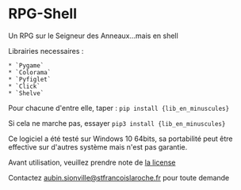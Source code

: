 # RPG-Shell
Un RPG sur le Seigneur des Anneaux...mais en shell

Librairies necessaires :

    * `Pygame`
    * `Colorama`
    * `Pyfiglet`
    * `Click`
    * `Shelve`


Pour chacune d'entre elle, taper :
    `pip install {lib_en_minuscules}`

Si cela ne marche pas, essayer
    `pip3 install {lib_en_minuscules}`


Ce logiciel a été testé sur Windows 10 64bits, sa portabilité peut être effective sur d'autres système mais n'est pas garantie.

Avant utilisation, veuillez prendre note de [la license](LICENSE)

Contactez aubin.sionville@stfrancoislaroche.fr pour toute demande
